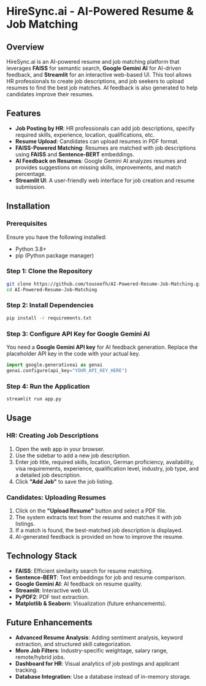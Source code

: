 # HireSync.ai - AI-Powered Resume & Job Matching

## Overview
HireSync.ai is an AI-powered resume and job matching platform that leverages **FAISS** for semantic search, **Google Gemini AI** for AI-driven feedback, and **Streamlit** for an interactive web-based UI. This tool allows HR professionals to create job descriptions, and job seekers to upload resumes to find the best job matches. AI feedback is also generated to help candidates improve their resumes.

## Features
- **Job Posting by HR**: HR professionals can add job descriptions, specify required skills, experience, location, qualifications, etc.
- **Resume Upload**: Candidates can upload resumes in PDF format.
- **FAISS-Powered Matching**: Resumes are matched with job descriptions using **FAISS** and **Sentence-BERT** embeddings.
- **AI Feedback on Resumes**: Google Gemini AI analyzes resumes and provides suggestions on missing skills, improvements, and match percentage.
- **Streamlit UI**: A user-friendly web interface for job creation and resume submission.


## Installation

### Prerequisites
Ensure you have the following installed:
- Python 3.8+
- pip (Python package manager)

### Step 1: Clone the Repository
```sh
git clone https://github.com/touseefh/AI-Powered-Resume-Job-Matching.git
cd AI-Powered-Resume-Job-Matching
```

### Step 2: Install Dependencies
```sh
pip install -r requirements.txt
```

### Step 3: Configure API Key for Google Gemini AI
You need a **Google Gemini API key** for AI feedback generation. Replace the placeholder API key in the code with your actual key.
```python
import google.generativeai as genai
genai.configure(api_key="YOUR_API_KEY_HERE")
```

### Step 4: Run the Application
```sh
streamlit run app.py
```

## Usage

### HR: Creating Job Descriptions
1. Open the web app in your browser.
2. Use the sidebar to add a new job description.
3. Enter job title, required skills, location, German proficiency, availability, visa requirements, experience, qualification level, industry, job type, and a detailed job description.
4. Click **"Add Job"** to save the job listing.

### Candidates: Uploading Resumes
1. Click on the **"Upload Resume"** button and select a PDF file.
2. The system extracts text from the resume and matches it with job listings.
3. If a match is found, the best-matched job description is displayed.
4. AI-generated feedback is provided on how to improve the resume.

## Technology Stack
- **FAISS**: Efficient similarity search for resume matching.
- **Sentence-BERT**: Text embeddings for job and resume comparison.
- **Google Gemini AI**: AI feedback on resume quality.
- **Streamlit**: Interactive web UI.
- **PyPDF2**: PDF text extraction.
- **Matplotlib & Seaborn**: Visualization (future enhancements).



## Future Enhancements
- **Advanced Resume Analysis**: Adding sentiment analysis, keyword extraction, and structured skill categorization.
- **More Job Filters**: Industry-specific weightage, salary range, remote/hybrid jobs.
- **Dashboard for HR**: Visual analytics of job postings and applicant tracking.
- **Database Integration**: Use a database instead of in-memory storage.

